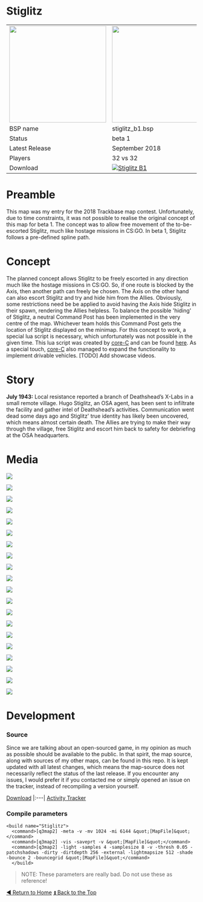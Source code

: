 Stiglitz
==========

<table>
 <tr>
  <td><a href="https://raw.githubusercontent.com/realkemon/home/master/levelshots/stiglitz.png"><img src="https://raw.githubusercontent.com/realkemon/home/master/levelshots/stiglitz.png" width="256"/></a></td>
  <td><a href="https://raw.githubusercontent.com/realkemon/home/master/levelshots/stiglitz_cc.png"><img src="https://raw.githubusercontent.com/realkemon/home/master/levelshots/stiglitz_cc.png" width="256"/></a></td>
  <td rowspan="6"><b>Index:</b><br>
<a href="https://github.com/realkemon/home/blob/master/README.md">Home</a><br>
<ul>
 <li><a href="https://github.com/realkemon/home/blob/master/pages/stiglitz.md#preamble">Preamble</a></li>
  <li><a href="https://github.com/realkemon/home/blob/master/pages/stiglitz.md#concept">Concept</a></li>
 <li><a href="https://github.com/realkemon/home/blob/master/pages/stiglitz.md#story">Story</a></li>
 <li><a href="https://github.com/realkemon/home/blob/master/pages/stiglitz.md#media">Media</a></li>
 <li><a href="https://github.com/realkemon/home/blob/master/pages/stiglitz.md#development">Development</a></li>
 <ul>
  <li><a href="https://github.com/realkemon/home/blob/master/pages/stiglitz.md#source">Source</a></li>
  <li><a href="https://github.com/realkemon/home/blob/master/pages/stiglitz.md#compile-parameters">Compile Parameters</a></li>
 </ul></td>
 </tr>
 <tr>
  <td>BSP name</td>
  <td>stiglitz_b1.bsp</td>
 </tr>
 <tr>
  <td>Status</td>
  <td>beta 1</td>
 </tr>
 <tr> 
  <td>Latest Release</td>
  <td>September 2018</td>
 </tr>
 <tr>
  <td>Players</td>
  <td>32 vs 32</td>
 </tr>
 <tr>
  <td>Download</td>
  <td><a href="https://www.moddb.com/mods/etlegacy/addons/stiglitz-b1" title="Download Stiglitz B1 - Mod DB" target="_blank"><img src="https://button.moddb.com/download/medium/143568.png" alt="Stiglitz B1" /></a></td>
 </tr>
</table>

Preamble
============
This map was my entry for the 2018 Trackbase map contest. Unfortunately, due to time constraints, it was not possible to realise the original concept of this map for beta 1. The concept was to allow free movement of the to-be-escorted Stiglitz, much like hostage missions in CS:GO. In beta 1, Stiglitz follows a pre-defined spline path. 

Concept
============
The planned concept allows Stiglitz to be freely escorted in any direction much like the hostage missions in CS:GO. So, if one route is blocked by the Axis, then another path can freely be chosen. The Axis on the other hand can also escort Stiglitz and try and hide him from the Allies. Obviously, some restrictions need be be applied to avoid having the Axis hide Stiglitz in their spawn, rendering the Allies helpless. To balance the possible 'hiding' of Stiglitz, a neutral Command Post has been implemented in the very centre of the map. Whichever team holds this Command Post gets the location of Stiglitz displayed on the minimap.
For this concept to work, a special lua script is necessary, which unfortunately was not possible in the given time.
This lua script was created by [core-C](https://github.com/core-c) and can be found [here](https://github.com/realkemon/home/tree/master/resources/luamods). As a special touch, [core-C](https://github.com/core-c) also managed to expand the functionality to implement drivable vehicles. [TODO] Add showcase videos.

Story
============

**July 1943:**
Local resistance reported a branch of Deathshead’s X-Labs in a small remote village. Hugo Stiglitz, an OSA agent, has been sent to infiltrate the facility and gather intel of Deathshead’s activities. Communication went dead some days ago and Stiglitz' true identity has likely been uncovered, which means almost certain death. The Allies are trying to make their way through the village, free Stiglitz and escort him back to safety for debriefing at the OSA headquarters.

Media
============

<a href="https://raw.githubusercontent.com/realkemon/home/master/levelshots/stiglitz/stiglitz1.png"><img src="https://raw.githubusercontent.com/realkemon/home/master/levelshots/stiglitz/stiglitz1.png"></a>

<a href="https://raw.githubusercontent.com/realkemon/home/master/levelshots/stiglitz/stiglitz2.png"><img src="https://raw.githubusercontent.com/realkemon/home/master/levelshots/stiglitz/stiglitz2.png"></a>

<a href="https://raw.githubusercontent.com/realkemon/home/master/levelshots/stiglitz/stiglitz3.png"><img src="https://raw.githubusercontent.com/realkemon/home/master/levelshots/stiglitz/stiglitz3.png"></a>

<a href="https://raw.githubusercontent.com/realkemon/home/master/levelshots/stiglitz/stiglitz4.png"><img src="https://raw.githubusercontent.com/realkemon/home/master/levelshots/stiglitz/stiglitz4.png"></a>

<a href="https://raw.githubusercontent.com/realkemon/home/master/levelshots/stiglitz/stiglitz5.png"><img src="https://raw.githubusercontent.com/realkemon/home/master/levelshots/stiglitz/stiglitz5.png"></a>

<a href="https://raw.githubusercontent.com/realkemon/home/master/levelshots/stiglitz/stiglitz6.png"><img src="https://raw.githubusercontent.com/realkemon/home/master/levelshots/stiglitz/stiglitz6.png"></a>

<a href="https://raw.githubusercontent.com/realkemon/home/master/levelshots/stiglitz/stiglitz7.png"><img src="https://raw.githubusercontent.com/realkemon/home/master/levelshots/stiglitz/stiglitz7.png"></a>

<a href="https://raw.githubusercontent.com/realkemon/home/master/levelshots/stiglitz/stiglitz8.png"><img src="https://raw.githubusercontent.com/realkemon/home/master/levelshots/stiglitz/stiglitz8.png"></a>

<a href="https://raw.githubusercontent.com/realkemon/home/master/levelshots/stiglitz/stiglitz9.png"><img src="https://raw.githubusercontent.com/realkemon/home/master/levelshots/stiglitz/stiglitz9.png"></a>

<a href="https://raw.githubusercontent.com/realkemon/home/master/levelshots/stiglitz/stiglitz10.png"><img src="https://raw.githubusercontent.com/realkemon/home/master/levelshots/stiglitz/stiglitz10.png"></a>

<a href="https://raw.githubusercontent.com/realkemon/home/master/levelshots/stiglitz/stiglitz11.png"><img src="https://raw.githubusercontent.com/realkemon/home/master/levelshots/stiglitz/stiglitz11.png"></a>

<a href="https://raw.githubusercontent.com/realkemon/home/master/levelshots/stiglitz/stiglitz12.png"><img src="https://raw.githubusercontent.com/realkemon/home/master/levelshots/stiglitz/stiglitz12.png"></a>

<a href="https://raw.githubusercontent.com/realkemon/home/master/levelshots/stiglitz/stiglitz13.png"><img src="https://raw.githubusercontent.com/realkemon/home/master/levelshots/stiglitz/stiglitz13.png"></a>

<a href="https://raw.githubusercontent.com/realkemon/home/master/levelshots/stiglitz/stiglitz14.png"><img src="https://raw.githubusercontent.com/realkemon/home/master/levelshots/stiglitz/stiglitz14.png"></a>

<a href="https://raw.githubusercontent.com/realkemon/home/master/levelshots/stiglitz/stiglitz15.png"><img src="https://raw.githubusercontent.com/realkemon/home/master/levelshots/stiglitz/stiglitz15.png"></a>

<a href="https://raw.githubusercontent.com/realkemon/home/master/levelshots/stiglitz/stiglitz16.png"><img src="https://raw.githubusercontent.com/realkemon/home/master/levelshots/stiglitz/stiglitz16.png"></a>

<a href="https://raw.githubusercontent.com/realkemon/home/master/levelshots/stiglitz/stiglitz17.png"><img src="https://raw.githubusercontent.com/realkemon/home/master/levelshots/stiglitz/stiglitz17.png"></a>

<a href="https://raw.githubusercontent.com/realkemon/home/master/levelshots/stiglitz/stiglitz18.png"><img src="https://raw.githubusercontent.com/realkemon/home/master/levelshots/stiglitz/stiglitz18.png"></a>

<a href="https://raw.githubusercontent.com/realkemon/home/master/levelshots/stiglitz/stiglitz19.png"><img src="https://raw.githubusercontent.com/realkemon/home/master/levelshots/stiglitz/stiglitz19.png"></a>

<a href="https://raw.githubusercontent.com/realkemon/home/master/levelshots/stiglitz/stiglitz20.png"><img src="https://raw.githubusercontent.com/realkemon/home/master/levelshots/stiglitz/stiglitz20.png"></a>

Development
============
 
### Source

Since we are talking about an open-sourced game, in my opinion as much as possible should be available to the public. In that spirit, the map source, along with sources of my other maps, can be found in this repo. It is kept updated with all latest changes, which means the map-source does not necessarily reflect the status of the last release. If you encounter any issues, I would prefer it if you contacted me or simply opened an issue on the tracker, instead of recompiling a version yourself.

[Download](https://github.com/realkemon/home/tree/master/maps)
|:---|
[Activity Tracker](https://github.com/realkemon/home/milestone/8)

### Compile parameters

```
<build name="Stiglitz">
  <command>[q3map2] -meta -v -mv 1024 -mi 6144 &quot;[MapFile]&quot;</command>
  <command>[q3map2] -vis -saveprt -v &quot;[MapFile]&quot;</command>
  <command>[q3map2] -light -samples 4 -samplesize 8 -v -thresh 0.05 -patchshadows -dirty -dirtdepth 256 -external -lightmapsize 512 -shade -bounce 2 -bouncegrid &quot;[MapFile]&quot;</command>
  </build>
```
> NOTE: These parameters are really bad. Do not use these as reference!

[:arrow_backward: Return to Home](https://github.com/realkemon/home/blob/master/README.md) [:arrow_double_up: Back to the Top](https://github.com/realkemon/home/blob/master/pages/stiglitz.md)
